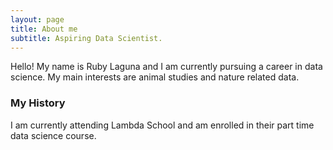 ```yaml
---
layout: page
title: About me
subtitle: Aspiring Data Scientist. 
---
```


Hello! My name is Ruby Laguna and I am currently pursuing a career in data science. 
My main interests are animal studies and nature related data.  

### My History 

I am currently attending Lambda School and am enrolled in their part time data science course. 
